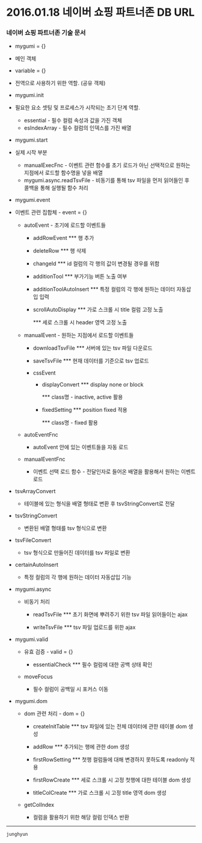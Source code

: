 # 2016.01.18 네이버 쇼핑 파트너존 DB URL

### 네이버 쇼핑 파트너존 기술 문서

* mygumi = {}
 * 메인 객체

* variable = {}
 * 전역으로 사용하기 위한 역할. (공유 객체)

* mygumi.init
 * 필요한 요소 셋팅 및 프로세스가 시작되는 초기 단계 역할.
   * essential - 필수 컬럼 속성과 값을 가진 객체
   * esIndexArray - 필수 컬럼의 인덱스를 가진 배열
* mygumi.start
 * 실제 시작 부분
   * manualExecFnc - 이벤트 관련 함수를 초기 로드가 아닌 선택적으로 원하는 지점에서 로드할 함수명을 넣을 배열
   * mygumi.async.readTsvFile - 비동기를 통해 tsv 파일을 먼저 읽어들인 후 콜백을 통해 실행될 함수 처리

* mygumi.event
 * 이벤트 관련 집합체 - event = {}
   * autoEvent - 초기에 로드할 이벤트들
     * addRowEvent
       *** 행 추가

     * deleteRow
       *** 행 삭제

     * changeId
       *** id 컬럼의 각 행의 값이 변경될 경우를 위함

     * additionTool
       *** 부가기능 버튼 노출 여부

     * additionToolAutoInsert
       *** 특정 컬럼의 각 행에 원하는 데이터 자동삽입 입력

     * scrollAutoDisplay
       *** 가로 스크롤 시 title 컬럼 고정 노출

       *** 세로 스크롤 시 header 영역 고정 노출

   * manualEvent - 원하는 지점에서 로드할 이벤트들
     * downloadTsvFile
       *** 서버에 있는 tsv 파일 다운로드

     * saveTsvFile
       *** 현재 데이터를 기준으로 tsv 업로드

     * cssEvent
       * displayConvert
         *** display none or block

         *** class명 - inactive, active 활용

       * fixedSetting
         *** position fixed 적용

         *** class명 - fixed 활용

   * autoEventFnc
     * autoEvent 안에 있는 이벤트들을 자동 로드

   * manualEventFnc
     * 이벤트 선택 로드 함수 - 전달인자로 들어온 배열을 활용해서 원하는 이벤트 로드

 * tsvArrayConvert
   * 테이블에 있는 형식을 배열 형태로 변환 후 tsvStringConvert로 전달

 * tsvStringConvert
   * 변환된 배열 형태를 tsv 형식으로 변환

 * tsvFileConvert
   * tsv 형식으로 만들어진 데이터를 tsv 파일로 변환

 * certainAutoInsert
   * 특정 컬럼의 각 행에 원하는 데이터 자동삽입 기능

* mygumi.async
  * 비동기 처리
    * readTsvFile
      *** 초기 화면에 뿌려주기 위한 tsv 파일 읽어들이는 ajax

    * writeTsvFile
      *** tsv 파일 업로드를 위한 ajax

* mygumi.valid
  * 유효 검증 - valid = {}
    * essentialCheck
       *** 필수 컬럼에 대한 공백 상태 확인

  * moveFocus
    * 필수 컬럼이 공백일 시 포커스 이동

* mygumi.dom
  * dom 관련 처리 - dom = {}
    * createInitTable
      *** tsv 파일에 있는 전체 데이터에 관한 테이블 dom 생성

    * addRow
      *** 추가되는 행에 관한 dom 생성

    * firstRowSetting
      *** 첫행 컬럼들에 대해 변경하지 못하도록 readonly 적용

    * firstRowCreate
      *** 세로 스크롤 시 고정 첫행에 대한 테이블 dom 생성

    * titleColCreate
      *** 가로 스크롤 시 고정 title 영역 dom 생성

  * getColIndex
    * 컬럼을 활용하기 위한 해당 컬럼 인덱스 반환

---
`junghyun`